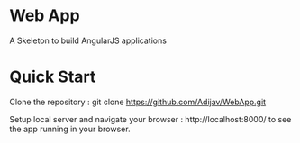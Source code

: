 # Web App
A Skeleton to build AngularJS applications

# Quick Start
Clone the repository : git clone https://github.com/Adijav/WebApp.git

Setup local server and navigate your browser : http://localhost:8000/ to see the app running in your browser.
